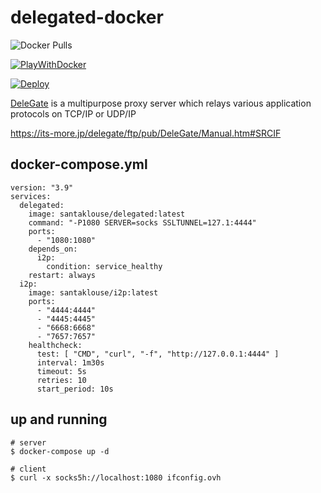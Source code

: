 delegated-docker
=========

![Docker Pulls](https://img.shields.io/docker/pulls/santaklouse/delegated?style=for-the-badge)

[![PlayWithDocker](https://github.com/play-with-docker/stacks/raw/cff22438cb4195ace27f9b15784bbb497047afa7/assets/images/button.png)](https://labs.play-with-docker.com?stack=https://raw.githubusercontent.com/santaklouse/delegated-docker/main/docker-compose.yml)

[![Deploy](https://www.herokucdn.com/deploy/button.svg)](https://heroku.com/deploy?template=https://github.com/santaklouse/delegated-docker)

[DeleGate][1] is a multipurpose proxy server which relays various application
protocols on TCP/IP or UDP/IP

https://its-more.jp/delegate/ftp/pub/DeleGate/Manual.htm#SRCIF

## docker-compose.yml

```
version: "3.9"
services:
  delegated:
    image: santaklouse/delegated:latest
    command: "-P1080 SERVER=socks SSLTUNNEL=127.1:4444"
    ports:
      - "1080:1080"
    depends_on:
      i2p:
        condition: service_healthy
    restart: always
  i2p:
    image: santaklouse/i2p:latest
    ports:
      - "4444:4444"
      - "4445:4445"
      - "6668:6668"
      - "7657:7657"
    healthcheck:
      test: [ "CMD", "curl", "-f", "http://127.0.0.1:4444" ]
      interval: 1m30s
      timeout: 5s
      retries: 10
      start_period: 10s
```

## up and running

```
# server
$ docker-compose up -d

# client
$ curl -x socks5h://localhost:1080 ifconfig.ovh
```

[1]: http://www.delegate.org/delegate/
